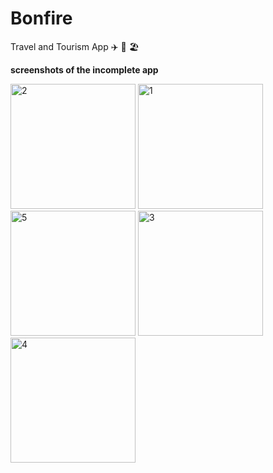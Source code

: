# Bonfire
Travel and Tourism App ✈️ 🦌 🏖️

**screenshots of the incomplete app**
<p float="left">
  <img width="200" alt="2" src="https://user-images.githubusercontent.com/20152051/143677579-5a733770-b812-4a3c-a3a9-02853939974b.png">
  <img width="200" alt="1" src="https://user-images.githubusercontent.com/20152051/143677541-5aae18fe-f267-4fe5-b507-faa08842d00a.png">
  <img width="200" alt="5" src="https://user-images.githubusercontent.com/20152051/143677595-2d431a80-14c3-462e-a0e8-d369398bfe86.png">
  <img width="200" alt="3" src="https://user-images.githubusercontent.com/20152051/143677582-03e9e5e3-5c89-4b78-9e34-96c85f97c870.png">
  <img width="200" alt="4" src="https://user-images.githubusercontent.com/20152051/143677589-3ec4e3de-639f-4733-8ef1-ce15a8b781b0.png">
</p>
